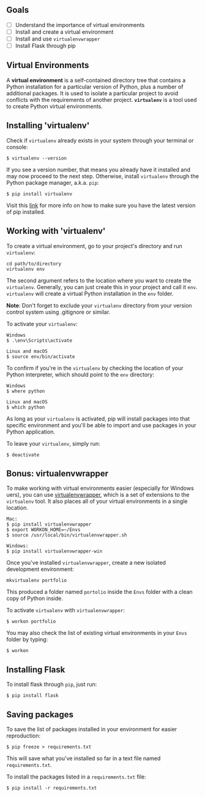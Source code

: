 ##  Goals

- [ ] Understand the importance of virtual environments
- [ ] Install and create a virtual environment
- [ ] Install and use `virtualenvwrapper`
- [ ] Install Flask through pip

## Virtual Environments

A **virtual environment** is a self-contained directory tree that contains a Python installation for a particular version of Python, plus a number of additional packages. It is used to isolate a particular project to avoid conflicts with the requirements of another project. **`virtualenv`** is a tool used to create Python virtual environments.

## Installing 'virtualenv'

Check if `virtualenv` already exists in your system through your terminal or console:

```shell
$ virtualenv --version
```

If you see a version number, that means you already have it installed and may now proceed to the next step. Otherwise, install `virtualenv` through the Python package manager, a.k.a. `pip`:

```shell
$ pip install virtualenv
```

Visit this [link](https://packaging.python.org/guides/installing-using-pip-and-virtualenv/) for more info on how to make sure you have the latest version of pip installed.

## Working with 'virtualenv'

To create a virtual environment, go to your project's directory and run `virtualenv`:

```shell
cd path/to/directory
virtualenv env
```

The second argument refers to the location where you want to create the `virtualenv`. Generally, you can just create this in your project and call it `env`. `virtualenv` will create a virtual Python installation in the `env` folder.

**Note**: Don't forget to exclude your `virtualenv` directory from your version control system using .gitignore or similar.

To activate your `virtualenv`:

```shell
Windows
$ .\env\Scripts\activate

Linux and macOS
$ source env/bin/activate
```

To confirm if you're in the `virtualenv` by checking the location of your Python interpreter, which should point to the `env` directory:

```shell
Windows
$ where python

Linux and macOS
$ which python
```

As long as your `virtualenv` is activated, pip will install packages into that specific environment and you'll be able to import and use packages in your Python application.

To leave your `virtualenv`, simply run:

```shell
$ deactivate
```

## Bonus: virtualenvwrapper

To make working with virtual environments easier (especially for Windows uers), you can use [virtualenvwrapper](http://virtualenvwrapper.readthedocs.io/en/latest/), which is a set of extensions to the `virtualenv` tool. It also places all of your virtual environments in a single location.

```shell
Mac:
$ pip install virtualenvwrapper
$ export WORKON_HOME=~/Envs
$ source /usr/local/bin/virtualenvwrapper.sh

Windows:
$ pip install virtualenvwrapper-win
```

Once you've installed `virtualenvwrapper`, create a new isolated development environment:

```shell
mkvirtualenv portfolio
```

This produced a folder named `portolio` inside the `Envs` folder with a clean copy of Python inside.

To activate `virtualenv` with `virtualenvwrapper`:

```shell
$ workon portfolio
```

You may also check the list of existing virtual environments in your `Envs` folder by typing:

```shell
$ workon
```

## Installing Flask

To install flask through `pip`, just run:

```shell
$ pip install flask
```

## Saving packages

To save the list of packages installed in your environment for easier reproduction:

```shell
$ pip freeze > requirements.txt
```

This will save what you've installed so far in a text file named `requirements.txt`.

To install the packages listed in a `requirements.txt` file:

```shell
$ pip install -r requirements.txt
```
